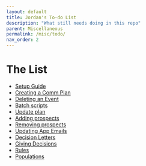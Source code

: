 ```yaml
---
layout: default
title: Jordan's To-do List
description: "What still needs doing in this repo"
parent: Miscellaneous
permalink: /misc/todo/
nav_order: 2
---
```


# The List

* [Setup Guide](/docs/comm-plans/setup)
* [Creating a Comm Plan](/docs/comm-plans/creating/)
* [Deleting an Event](/docs/events/delete)
* [Batch scripts](/docs/comm-plans/scripts/batch-scripts/)
* [Update plan](/docs/comm-plans/scripts/update-plan/)
* [Adding prospects](/docs/prospects/add/)
* [Removing prospects](/docs/prospects/remove/)
* [Updating App Emails](/docs/applications/emails/)
* [Decision Letters](/docs/applications/decision-letters/)
* [Giving Decisions](/docs/applications/decisions/)
* [Rules]()
* [Populations]()